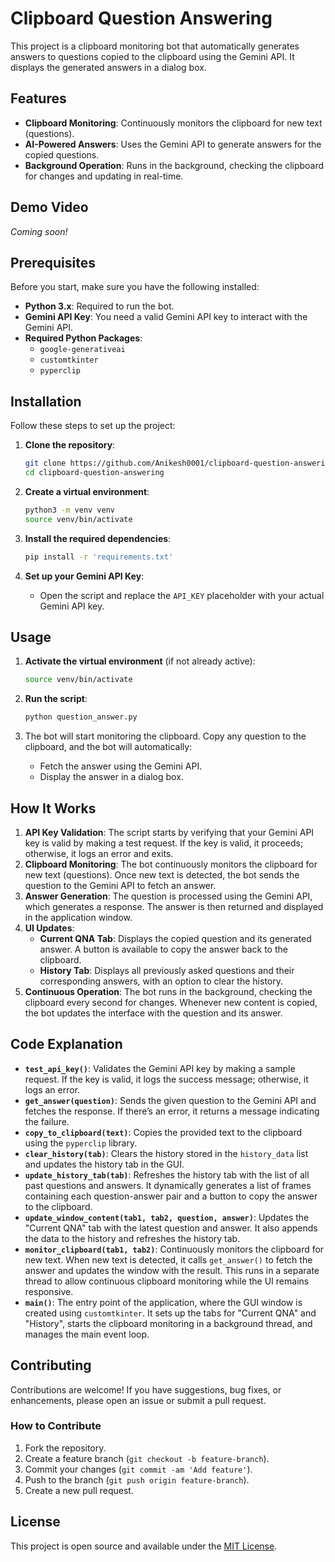 # Clipboard Question Answering

This project is a clipboard monitoring bot that automatically generates answers to questions copied to the clipboard using the Gemini API. It displays the generated answers in a dialog box.

## Features

- **Clipboard Monitoring**: Continuously monitors the clipboard for new text (questions).
- **AI-Powered Answers**: Uses the Gemini API to generate answers for the copied questions.
- **Background Operation**: Runs in the background, checking the clipboard for changes and updating in real-time.

## Demo Video

*Coming soon!*

## Prerequisites

Before you start, make sure you have the following installed:

- **Python 3.x**: Required to run the bot.
- **Gemini API Key**: You need a valid Gemini API key to interact with the Gemini API.
- **Required Python Packages**:
  - `google-generativeai`
  - `customtkinter`
  - `pyperclip`

## Installation

Follow these steps to set up the project:

1. **Clone the repository**:

    ```sh
    git clone https://github.com/Anikesh0001/clipboard-question-answering.git
    cd clipboard-question-answering
    ```

2. **Create a virtual environment**:

    ```sh
    python3 -m venv venv
    source venv/bin/activate
    ```

3. **Install the required dependencies**:

    ```sh
    pip install -r 'requirements.txt'
    ```

4. **Set up your Gemini API Key**:
    - Open the script and replace the `API_KEY` placeholder with your actual Gemini API key.

## Usage

1. **Activate the virtual environment** (if not already active):

    ```sh
    source venv/bin/activate
    ```

2. **Run the script**:

    ```sh
    python question_answer.py
    ```

3. The bot will start monitoring the clipboard. Copy any question to the clipboard, and the bot will automatically:
   - Fetch the answer using the Gemini API.
   - Display the answer in a dialog box.

## How It Works

1. **API Key Validation**: The script starts by verifying that your Gemini API key is valid by making a test request. If the key is valid, it proceeds; otherwise, it logs an error and exits.
2. **Clipboard Monitoring**: The bot continuously monitors the clipboard for new text (questions). Once new text is detected, the bot sends the question to the Gemini API to fetch an answer.
3. **Answer Generation**: The question is processed using the Gemini API, which generates a response. The answer is then returned and displayed in the application window.
4. **UI Updates**:
   - **Current QNA Tab**: Displays the copied question and its generated answer. A button is available to copy the answer back to the clipboard.
   - **History Tab**: Displays all previously asked questions and their corresponding answers, with an option to clear the history.
5. **Continuous Operation**: The bot runs in the background, checking the clipboard every second for changes. Whenever new content is copied, the bot updates the interface with the question and its answer.

## Code Explanation

- **`test_api_key()`**: Validates the Gemini API key by making a sample request. If the key is valid, it logs the success message; otherwise, it logs an error.
- **`get_answer(question)`**: Sends the given question to the Gemini API and fetches the response. If there’s an error, it returns a message indicating the failure.
- **`copy_to_clipboard(text)`**: Copies the provided text to the clipboard using the `pyperclip` library.
- **`clear_history(tab)`**: Clears the history stored in the `history_data` list and updates the history tab in the GUI.
- **`update_history_tab(tab)`**: Refreshes the history tab with the list of all past questions and answers. It dynamically generates a list of frames containing each question-answer pair and a button to copy the answer to the clipboard.
- **`update_window_content(tab1, tab2, question, answer)`**: Updates the "Current QNA" tab with the latest question and answer. It also appends the data to the history and refreshes the history tab.
- **`monitor_clipboard(tab1, tab2)`**: Continuously monitors the clipboard for new text. When new text is detected, it calls `get_answer()` to fetch the answer and updates the window with the result. This runs in a separate thread to allow continuous clipboard monitoring while the UI remains responsive.
- **`main()`**: The entry point of the application, where the GUI window is created using `customtkinter`. It sets up the tabs for "Current QNA" and "History", starts the clipboard monitoring in a background thread, and manages the main event loop.


## Contributing

Contributions are welcome! If you have suggestions, bug fixes, or enhancements, please open an issue or submit a pull request.

### How to Contribute

1. Fork the repository.
2. Create a feature branch (`git checkout -b feature-branch`).
3. Commit your changes (`git commit -am 'Add feature'`).
4. Push to the branch (`git push origin feature-branch`).
5. Create a new pull request.

## License

This project is open source and available under the [MIT License](LICENSE).

